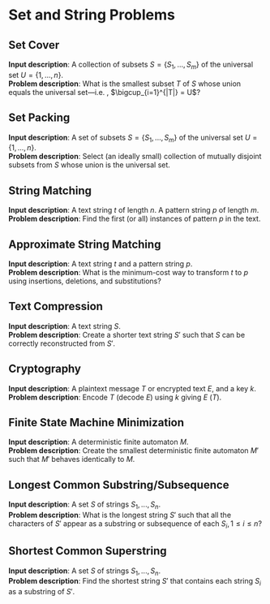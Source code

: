 # Set and String Problems

## Set Cover

**Input description**: A collection of subsets $S = \lbrace S_1,...,S_m \rbrace$ of the universal set $U = \lbrace 1,...,n \rbrace$.  
**Problem description**: What is the smallest subset $T$ of $S$ whose union equals the universal set—i.e. , $\bigcup_{i=1}^{|T|} = U$?

## Set Packing

**Input description**: A set of subsets $S = \lbrace S_1,...,S_m \rbrace$ of the universal set $U = \lbrace 1,...,n \rbrace$.  
**Problem description**: Select (an ideally small) collection of mutually disjoint subsets from $S$ whose union is the universal set.

## String Matching

**Input description**: A text string $t$ of length $n$. A pattern string $p$ of length $m$.  
**Problem description**: Find the first (or all) instances of pattern $p$ in the text.

## Approximate String Matching

**Input description**: A text string $t$ and a pattern string $p$.  
**Problem description**: What is the minimum-cost way to transform $t$ to $p$ using insertions, deletions, and substitutions?

## Text Compression

**Input description**: A text string $S$.  
**Problem description**: Create a shorter text string $S'$ such that $S$ can be correctly reconstructed from $S'$.

## Cryptography

**Input description**: A plaintext message $T$ or encrypted text $E$, and a key $k$.  
**Problem description**: Encode $T$ (decode $E$) using $k$ giving $E$ ($T$).

## Finite State Machine Minimization

**Input description**: A deterministic finite automaton $M$.  
**Problem description**: Create the smallest deterministic finite automaton $M'$ such that $M'$ behaves identically to $M$.

## Longest Common Substring/Subsequence

**Input description**: A set $S$ of strings $S_1,...,S_n$.  
**Problem description**: What is the longest string $S'$ such that all the characters of $S'$ appear as a substring or subsequence of each $S_i, 1 \le i ≤ n$?

## Shortest Common Superstring

**Input description**: A set $S$ of strings $S_1,...,S_n$.  
**Problem description**: Find the shortest string $S'$ that contains each string $S_i$ as a substring of $S'$.
